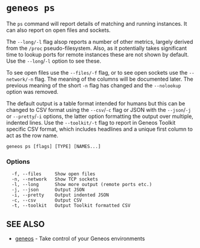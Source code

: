 # `geneos ps`

The `ps` command will report details of matching and running instances. It can also report on open files and sockets.

The `--long/-l` flag alsop reports a number of other metrics, largely derived from the `/proc` pseudo-filesystem. Also, as it potentially takes significant time to lookup ports for remote instances these are not shown by default. Use the `--long`/`-l` option to see these.

To see open files use the `--files/-f` flag, or to see open sockets use the `--network/-n` flag. The meaning of the columns will be documented later. The previous meaning of the short `-n` flag has changed and the `--nolookup` option was removed.

The default output is a table format intended for humans but this can be changed to CSV format using the `--csv`/`-c` flag or JSON with the `--json`/`-j` or `--pretty`/`-i` options, the latter option formatting the output over multiple, indented lines. Use the `--toolkit/-t` flag to report in Geneos Toolkit specific CSV format, which includes headlines and a unique first column to act as the row name.

```text
geneos ps [flags] [TYPE] [NAMES...]
```

### Options

```text
  -f, --files     Show open files
  -n, --network   Show TCP sockets
  -l, --long      Show more output (remote ports etc.)
  -j, --json      Output JSON
  -i, --pretty    Output indented JSON
  -c, --csv       Output CSV
  -t, --toolkit   Output Toolkit formatted CSV
```

## SEE ALSO

* [geneos](geneos.md)	 - Take control of your Geneos environments
